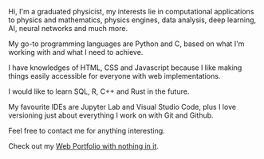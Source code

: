 Hi, I'm a graduated physicist, my interests lie in computational applications to physics and mathematics, physics engines, data analysis, deep learning, AI, neural networks and much more.

My go-to programming languages are Python and C, based on what I'm working with and what I need to achieve.

I have knowledges of HTML, CSS and Javascript because I like making things easily accessible for everyone with web implementations.

I would like to learn SQL, R, C++ and Rust in the future.

My favourite IDEs are Jupyter Lab and Visual Studio Code, plus I love versioning just about everything I work on with Git and Github.

Feel free to contact me for anything interesting.

Check out my [Web Portfolio with nothing in it](https://pherrara.github.io/portfolio.github.io/).
